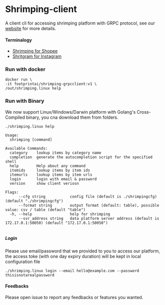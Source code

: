 # Shrimping-client
A client cli for accessing shrimping platform with GRPC protocol, see our [website](https://get-shrimping.footprint-ai.com) for more details.

#### Terminalogy
- [Shrimping for Shopee](https://github.com/FootprintAI/shrimping-client/tree/main/shrimping)
- [Shritgram for Instagram](https://github.com/FootprintAI/shrimping-client/tree/main/shritagram)


### Run with docker

```
docker run \
-it footprintai/shrimping-grpcclient:v1 \
/out/shrimping.linux help

```

### Run with Binary

We now support Linux/Windows/Darwin platform with Golang's Cross-Compiled binary, you cna download them from folders.

```
./shrimping.linux help

Usage:
  shrimping [command]

Available Commands:
  category    lookup items by category name
  completion  generate the autocompletion script for the specified shell
  help        Help about any command
  itemids     lookup items by item ids
  itemurls    lookup items by item urls
  login       login with email & password
  version     show client veriosn

Flags:
      --cfg string           config file (default is ./shrimpingcfg) (default "./shrimpingcfg")
      --format string        output format (default: table), possible value: csv / table (default "table")
  -h, --help                 help for shrimping
      --svr_address string   data platform server address (default is 172.17.0.1:50050) (default "172.17.0.1:50050")


```

##### Login
Please use email/password that we provided to you to access our platform, the access toke (with one day expiry duration) will be kept in local configuration file

```
./shrimping.linux login --email hello@example.com --password thisisnotarealpassword

```

#### Feedbacks

Please open issue to report any feedbacks or features you wanted.

